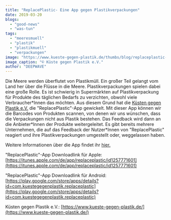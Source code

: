 ```yaml
---
title: "ReplacePlastic- Eine App gegen Plastikverpackungen"
date: 2019-03-20
blogs: 
  - "good-news"
  - "was-tun"
tags: 
  - "meeresmuell"
  - "plastik"
  - "plastikmuell"
  - "verpackungen"
image: "https://www.kueste-gegen-plastik.de/thumbs/blog/replaceplastic-2018-was-eure-scans-bewirkt-haben/replaceplastic2018-790x593.jpg"
image_caption: "© Küste gegen Plastik e.V."
author: "DEEPWAVE"
---
```


Die Meere werden überflutet von Plastikmüll. Ein großer Teil gelangt vom Land her über die Flüsse in die Meere. Plastikverpackungen spielen dabei eine große Rolle. Es ist schwierig in Supermärkten auf Plastikverpackung für Produkte des täglichen Bedarfs zu verzichten, obwohl viele Verbraucher\*Innen das möchten. Aus diesem Grund hat die [Küsten gegen Plastik e.V.](https://www.kueste-gegen-plastik.de/) die "ReplacePlastic"-App gewickelt. Mit dieser App können wir die Barcodes von Produkten scannen, von denen wir uns wünschen, dass die Verpackungen nicht aus Plastik bestehen. Das Feedback wird dann an die Anbieter\*Innen der Produkte weitergeleitet. Es gibt bereits mehrere Unternehmen, die auf das Feedback der Nutzer\*Innen von "ReplacePlastic" reagiert und ihre Plastikverpackungen umgestellt oder, weggelassen haben.

Weitere Informationen über die App findet ihr [hier.](https://www.replaceplastic.de/#/meta/about)

"ReplacePlastic"-App Downloadlink für Apple: [https://itunes.apple.com/de/app/replaceplastic/id1257771601](https://itunes.apple.com/de/app/replaceplastic/id1257771601)

"ReplacePlastic"-App Downloadlink für Android: [https://play.google.com/store/apps/details?id=com.kuestegegenplastik.replaceplastic](https://play.google.com/store/apps/details?id=com.kuestegegenplastik.replaceplastic)

Küsten gegen Plastik e.V.: [https://www.kueste-gegen-plastik.de/](https://www.kueste-gegen-plastik.de/)
